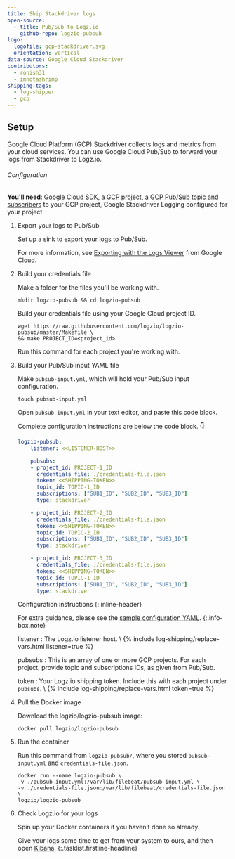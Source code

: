 ```yaml
---
title: Ship Stackdriver logs
open-source:
  - title: Pub/Sub to Logz.io
    github-repo: logzio-pubsub
logo:
  logofile: gcp-stackdriver.svg
  orientation: vertical
data-source: Google Cloud Stackdriver
contributors:
  - ronish31
  - imnotashrimp
shipping-tags:
  - log-shipper
  - gcp
---
```


## Setup

Google Cloud Platform (GCP) Stackdriver collects logs and metrics from your cloud services.
You can use Google Cloud Pub/Sub to forward your logs from Stackdriver to Logz.io.

###### Configuration

**You'll need**:
[Google Cloud SDK](https://cloud.google.com/sdk/docs/quickstarts),
[a GCP project](https://console.cloud.google.com/projectcreate),
[a GCP Pub/Sub topic and subscribers](https://cloud.google.com/pubsub/docs/quickstart-console) to your GCP project,
Google Stackdriver Logging configured for your project

<!-- TODO something's not right with this prereqs list. Google Stackdriver what? -->

1.  Export your logs to Pub/Sub

    Set up a sink to export your logs to Pub/Sub.

    For more information, see [Exporting with the Logs Viewer](https://cloud.google.com/logging/docs/export/configure_export_v2) from Google Cloud.

2.  Build your credentials file

    Make a folder for the files you'll be working with.

    ```shell
    mkdir logzio-pubsub && cd logzio-pubsub
    ```

    Build your credentials file using your Google Cloud project ID.

    ```shell
    wget https://raw.githubusercontent.com/logzio/logzio-pubsub/master/Makefile \
    && make PROJECT_ID=<project_id>
    ```

    Run this command for each project you're working with.

3.  Build your Pub/Sub input YAML file

    Make `pubsub-input.yml`, which will hold your Pub/Sub input configuration.

    ```shell
    touch pubsub-input.yml
    ```

    Open `pubsub-input.yml` in your text editor, and paste this code block.

    Complete configuration instructions are below the code block. 👇

    <!-- TODO confirm the changes I made were okay
      - formatted `subscriptions` as an array
      - added relative path to credentials-file.json
      - question: is project the unique id in this array, or is the topic?
      - question: what does 'as given from Pub/Sub' mean?
    -->

    ```yaml
    logzio-pubsub:
        listener: <<LISTENER-HOST>>

        pubsubs:
        - project_id: PROJECT-1_ID
          credentials_file: ./credentials-file.json
          token: <<SHIPPING-TOKEN>>
          topic_id: TOPIC-1_ID
          subscriptions: ["SUB1_ID", "SUB2_ID", "SUB3_ID"]
          type: stackdriver

        - project_id: PROJECT-2_ID
          credentials_file: ./credentials-file.json
          token: <<SHIPPING-TOKEN>>
          topic_id: TOPIC-2_ID
          subscriptions: ["SUB1_ID", "SUB2_ID", "SUB3_ID"]
          type: stackdriver

        - project_id: PROJECT-3_ID
          credentials_file: ./credentials-file.json
          token: <<SHIPPING-TOKEN>>
          topic_id: TOPIC-1_ID
          subscriptions: ["SUB1_ID", "SUB2_ID", "SUB3_ID"]
          type: stackdriver
    ```

    Configuration instructions
    {:.inline-header}

    <!-- TODO i don't think this sample gives extra info not in the doc. remove maybe -->

    For extra guidance,
    please see the [sample configuration YAML](https://github.com/logzio/logzio-pubsub/blob/master/pubsub-input-example.yml).
    {:.info-box.note}

    listener
    : The Logz.io listener host. \\
      {% include log-shipping/replace-vars.html listener=true %}

    pubsubs
    : This is an array of one or more GCP projects.
      For each project, provide topic and subscriptions IDs, as given from Pub/Sub.

    token
    : Your Logz.io shipping token.
      Include this with each project under `pubsubs`. \\
      {% include log-shipping/replace-vars.html token=true %}

4.  Pull the Docker image

    Download the logzio/logzio-pubsub image:

    ```shell
    docker pull logzio/logzio-pubsub
    ```

5.  Run the container

    Run this command from `logzio-pubsub/`,
    where you stored `pubsub-input.yml`
    and `credentials-file.json`.

    ```shell
    docker run --name logzio-pubsub \
    -v ./pubsub-input.yml:/var/lib/filebeat/pubsub-input.yml \
    -v ./credentials-file.json:/var/lib/filebeat/credentials-file.json \
    logzio/logzio-pubsub
    ```

6.  Check Logz.io for your logs

    Spin up your Docker containers if you haven’t done so already.

    Give your logs some time to get from your system to ours,
    and then open [Kibana](https://app.logz.io/#/dashboard/kibana).
{:.tasklist.firstline-headline}